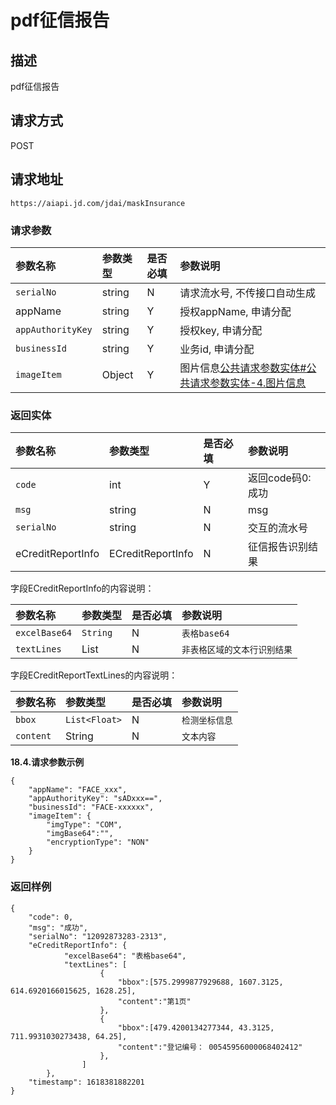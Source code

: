 # pdf征信报告


## 描述
pdf征信报告

## 请求方式

POST

## 请求地址

```apl
https://aiapi.jd.com/jdai/maskInsurance
```

### 请求参数

| 参数名称          | 参数类型 | 是否必填 | 参数说明                                                     |
| :---------------- | :------- | :------- | :----------------------------------------------------------- |
| `serialNo`        | string   | N        | 请求流水号, 不传接口自动生成                                 |
| appName           | string   | Y        | 授权appName, 申请分配                                        |
| `appAuthorityKey` | string   | Y        | 授权key, 申请分配                                            |
| `businessId`      | string   | Y        | 业务id, 申请分配                                             |
| `imageItem`       | Object   | Y        | 图片信息[公共请求参数实体#公共请求参数实体-4.图片信息](https://cf.jd.com/pages/viewpage.action?pageId=138528176#id-公共请求参数实体-公共请求参数实体-4.图片信息) |

### 返回实体

| 参数名称          | 参数类型          | 是否必填 | 参数说明         |
| :---------------- | :---------------- | :------- | :--------------- |
| `code`            | int               | Y        | 返回code码0:成功 |
| `msg`             | string            | N        | msg              |
| `serialNo`        | string            | N        | 交互的流水号     |
| eCreditReportInfo | ECreditReportInfo | N        | 征信报告识别结果 |

字段ECreditReportInfo的内容说明：

| 参数名称      | 参数类型                     | 是否必填 | 参数说明                     |
| :------------ | :--------------------------- | :------- | :--------------------------- |
| `excelBase64` | `String`                     | N        | `表格base64`                 |
| `textLines`   | List<ECreditReportTextLines> | N        | `非表格区域的文本行识别结果` |



字段ECreditReportTextLines的内容说明：

| 参数名称  | 参数类型      | 是否必填 | 参数说明       |
| :-------- | :------------ | :------- | :------------- |
| `bbox`    | `List<Float>` | N        | `检测坐标信息` |
| `content` | String        | N        | `文本内容`     |



**18.4.请求参数示例**

```
{
	"appName": "FACE_xxx",
	"appAuthorityKey": "sADxxx==",
	"businessId": "FACE-xxxxxx",
	"imageItem": {
		"imgType": "COM",
		"imgBase64":"",
		"encryptionType": "NON"
	}
}
```



### 返回样例

```
{
    "code": 0,
    "msg": "成功",
    "serialNo": "12092873283-2313",
    "eCreditReportInfo": {         
			"excelBase64": "表格base64",
            "textLines": [
					{
						"bbox":[575.2999877929688, 1607.3125, 614.6920166015625, 1628.25],
						"content":"第1页"
					},
     				{
						"bbox":[479.4200134277344, 43.3125, 711.9931030273438, 64.25],
						"content":"登记编号： 00545956000068402412"
					},
				]
		},
    "timestamp": 1618381882201
}
```

